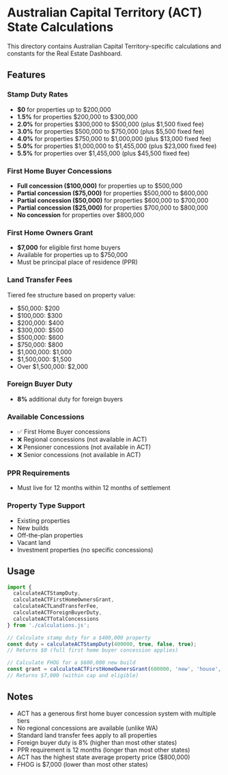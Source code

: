 # Australian Capital Territory (ACT) State Calculations

This directory contains Australian Capital Territory-specific calculations and constants for the Real Estate Dashboard.

## Features

### Stamp Duty Rates
- **$0** for properties up to $200,000
- **1.5%** for properties $200,000 to $300,000
- **2.0%** for properties $300,000 to $500,000 (plus $1,500 fixed fee)
- **3.0%** for properties $500,000 to $750,000 (plus $5,500 fixed fee)
- **4.0%** for properties $750,000 to $1,000,000 (plus $13,000 fixed fee)
- **5.0%** for properties $1,000,000 to $1,455,000 (plus $23,000 fixed fee)
- **5.5%** for properties over $1,455,000 (plus $45,500 fixed fee)

### First Home Buyer Concessions
- **Full concession ($100,000)** for properties up to $500,000
- **Partial concession ($75,000)** for properties $500,000 to $600,000
- **Partial concession ($50,000)** for properties $600,000 to $700,000
- **Partial concession ($25,000)** for properties $700,000 to $800,000
- **No concession** for properties over $800,000

### First Home Owners Grant
- **$7,000** for eligible first home buyers
- Available for properties up to $750,000
- Must be principal place of residence (PPR)

### Land Transfer Fees
Tiered fee structure based on property value:
- $50,000: $200
- $100,000: $300
- $200,000: $400
- $300,000: $500
- $500,000: $600
- $750,000: $800
- $1,000,000: $1,000
- $1,500,000: $1,500
- Over $1,500,000: $2,000

### Foreign Buyer Duty
- **8%** additional duty for foreign buyers

### Available Concessions
- ✅ First Home Buyer concessions
- ❌ Regional concessions (not available in ACT)
- ❌ Pensioner concessions (not available in ACT)
- ❌ Senior concessions (not available in ACT)

### PPR Requirements
- Must live for 12 months within 12 months of settlement

### Property Type Support
- Existing properties
- New builds
- Off-the-plan properties
- Vacant land
- Investment properties (no specific concessions)

## Usage

```javascript
import { 
  calculateACTStampDuty,
  calculateACTFirstHomeOwnersGrant,
  calculateACTLandTransferFee,
  calculateACTForeignBuyerDuty,
  calculateACTTotalConcessions
} from './calculations.js';

// Calculate stamp duty for a $400,000 property
const duty = calculateACTStampDuty(400000, true, false, true);
// Returns $0 (full first home buyer concession applies)

// Calculate FHOG for a $600,000 new build
const grant = calculateACTFirstHomeOwnersGrant(600000, 'new', 'house', 0, true);
// Returns $7,000 (within cap and eligible)
```

## Notes

- ACT has a generous first home buyer concession system with multiple tiers
- No regional concessions are available (unlike WA)
- Standard land transfer fees apply to all properties
- Foreign buyer duty is 8% (higher than most other states)
- PPR requirement is 12 months (longer than most other states)
- ACT has the highest state average property price ($800,000)
- FHOG is $7,000 (lower than most other states)
